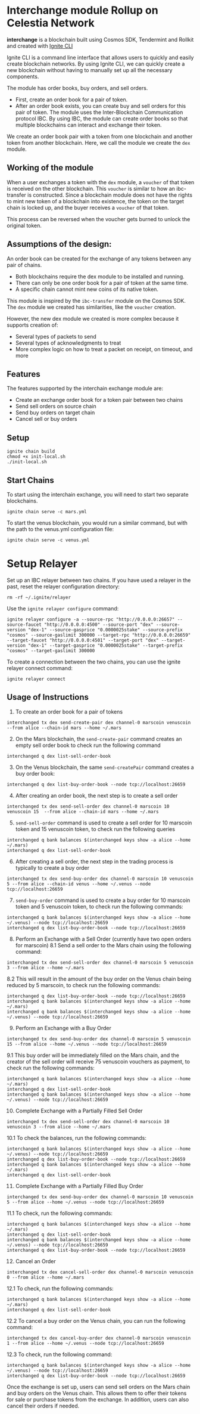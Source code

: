 # Interchange module Rollup on Celestia Network
**interchange** is a blockchain built using Cosmos SDK, Tendermint and Rollkit and created with [Ignite CLI](https://ignite.com/cli)

Ignite CLI is a command line interface that allows users to quickly and easily create blockchain networks. By using Ignite CLI, we can quickly create a new blockchain without having to manually set up all the necessary components.

The module has order books, buy orders, and sell orders.

- First, create an order book for a pair of token.
- After an order book exists, you can create buy and sell orders for this pair of token.
The module uses the Inter-Blockchain Communication protocol IBC. By using IBC, the module can create order books so that multiple blockchains can interact and exchange their token.

We create an order book pair with a token from one blockchain and another token from another blockchain. Here, we call the module we create the `dex` module.

## Working of the module
When a user exchanges a token with the `dex` module, a `voucher` of that token is received on the other blockchain. This `voucher` is similar to how an ibc-transfer is constructed. Since a blockchain module does not have the rights to mint new token of a blockchain into existence, the token on the target chain is locked up, and the buyer receives a `voucher` of that token.

This process can be reversed when the voucher gets burned to unlock the original token.

## Assumptions of the design:

An order book can be created for the exchange of any tokens between any pair of chains.

- Both blockchains require the dex module to be installed and running.
- There can only be one order book for a pair of token at the same time.
- A specific chain cannot mint new coins of its native token.

This module is inspired by the `ibc-transfer` module on the Cosmos SDK. The `dex` module we created has similarities, like the `voucher` creation.

However, the new dex module we created is more complex because it supports creation of:

- Several types of packets to send
- Several types of acknowledgments to treat
- More complex logic on how to treat a packet on receipt, on timeout, and more

## Features
The features supported by the interchain exchange module are:

- Create an exchange order book for a token pair between two chains
- Send sell orders on source chain
- Send buy orders on target chain
- Cancel sell or buy orders

## Setup

```
ignite chain build
chmod +x init-local.sh
./init-local.sh
```

## Start Chains
To start using the interchain exchange, you will need to start two separate blockchains.
```
ignite chain serve -c mars.yml
```
To start the venus blockchain, you would run a similar command, but with the path to the venus.yml configuration file:
```
ignite chain serve -c venus.yml
```

# Setup Relayer
Set up an IBC relayer between two chains. If you have used a relayer in the past, reset the relayer configuration directory:
```
rm -rf ~/.ignite/relayer
```
Use the `ignite relayer configure` command:
```
ignite relayer configure -a --source-rpc "http://0.0.0.0:26657" --source-faucet "http://0.0.0.0:4500" --source-port "dex" --source-version "dex-1" --source-gasprice "0.0000025stake" --source-prefix "cosmos" --source-gaslimit 300000 --target-rpc "http://0.0.0.0:26659" --target-faucet "http://0.0.0.0:4501" --target-port "dex" --target-version "dex-1" --target-gasprice "0.0000025stake" --target-prefix "cosmos" --target-gaslimit 300000
```
To create a connection between the two chains, you can use the ignite relayer connect command:
```
ignite relayer connect
```

## Usage of Instructions
1. To create an order book for a pair of tokens
```
interchanged tx dex send-create-pair dex channel-0 marscoin venuscoin --from alice --chain-id mars --home ~/.mars
```
2. On the Mars blockchain, the `send-create-pair` command creates an empty sell order book to check run the following command
```
interchanged q dex list-sell-order-book
```
3. On the Venus blockchain, the same `send-createPair` command creates a buy order book:
```
interchanged q dex list-buy-order-book --node tcp://localhost:26659
```
4. After creating an order book, the next step is to create a sell order
```
interchanged tx dex send-sell-order dex channel-0 marscoin 10 venuscoin 15  --from alice --chain-id mars --home ~/.mars
```
5. `send-sell-order` command is used to create a sell order for 10 marscoin token and 15 venuscoin token, to check run the following queries
```
interchanged q bank balances $(interchanged keys show -a alice --home ~/.mars)
interchanged q dex list-sell-order-book
```
6. After creating a sell order, the next step in the trading process is typically to create a buy order
```
interchanged tx dex send-buy-order dex channel-0 marscoin 10 venuscoin 5 --from alice --chain-id venus --home ~/.venus --node tcp://localhost:26659
```
7. `send-buy-order` command is used to create a buy order for 10 marscoin token and 5 venuscoin token, to check run the following commands:
```
interchanged q bank balances $(interchanged keys show -a alice --home ~/.venus) --node tcp://localhost:26659
interchanged q dex list-buy-order-book --node tcp://localhost:26659
```
8. Perform an Exchange with a Sell Order (currently have two open orders for marscoin)
8.1 Send a sell order to the Mars chain using the following command:
```
interchanged tx dex send-sell-order dex channel-0 marscoin 5 venuscoin 3 --from alice --home ~/.mars
```
8.2 This will result in the amount of the buy order on the Venus chain being reduced by 5 marscoin, to check run the following commands:
```
interchanged q dex list-buy-order-book --node tcp://localhost:26659
interchanged q bank balances $(interchanged keys show -a alice --home ~/.mars)
interchanged q bank balances $(interchanged keys show -a alice --home ~/.venus) --node tcp://localhost:26659
```
9. Perform an Exchange with a Buy Order
```
interchanged tx dex send-buy-order dex channel-0 marscoin 5 venuscoin 15 --from alice --home ~/.venus --node tcp://localhost:26659
```
9.1 This buy order will be immediately filled on the Mars chain, and the creator of the sell order will receive 75 venuscoin vouchers as payment, to check run the following commands:
```
interchanged q bank balances $(interchanged keys show -a alice --home ~/.mars)
interchanged q dex list-sell-order-book
interchanged q bank balances $(interchanged keys show -a alice --home ~/.venus) --node tcp://localhost:26659
```
10. Complete Exchange with a Partially Filled Sell Order
```
interchanged tx dex send-sell-order dex channel-0 marscoin 10 venuscoin 3 --from alice --home ~/.mars
```
10.1 To check the balances, run the following commands:
```
interchanged q bank balances $(interchanged keys show -a alice --home ~/.venus) --node tcp://localhost:26659
interchanged q dex list-buy-order-book --node tcp://localhost:26659
interchanged q bank balances $(interchanged keys show -a alice --home ~/.mars)
interchanged q dex list-sell-order-book
```
11. Complete Exchange with a Partially Filled Buy Order
```
interchanged tx dex send-buy-order dex channel-0 marscoin 10 venuscoin 5 --from alice --home ~/.venus --node tcp://localhost:26659
```
11.1 To check, run the following commands:
```
interchanged q bank balances $(interchanged keys show -a alice --home ~/.mars)
interchanged q dex list-sell-order-book
interchanged q bank balances $(interchanged keys show -a alice --home ~/.venus) --node tcp://localhost:26659
interchanged q dex list-buy-order-book --node tcp://localhost:26659
```
12. Cancel an Order
```
interchanged tx dex cancel-sell-order dex channel-0 marscoin venuscoin 0 --from alice --home ~/.mars
```
12.1 To check, run the following commands:
```
interchanged q bank balances $(interchanged keys show -a alice --home ~/.mars) 
interchanged q dex list-sell-order-book
```
12.2 To cancel a buy order on the Venus chain, you can run the following command:
```
interchanged tx dex cancel-buy-order dex channel-0 marscoin venuscoin 1 --from alice --home ~/.venus --node tcp://localhost:26659
```
12.3 To check, run the following command:
```
interchanged q bank balances $(interchanged keys show -a alice --home ~/.venus) --node tcp://localhost:26659
interchanged q dex list-buy-order-book --node tcp://localhost:26659
```

Once the exchange is set up, users can send sell orders on the Mars chain and buy orders on the Venus chain. This allows them to offer their tokens for sale or purchase tokens from the exchange. In addition, users can also cancel their orders if needed.
